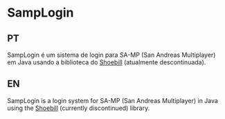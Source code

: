 # SampLogin
## PT

SampLogin é um sistema de login para SA-MP (San Andreas Multiplayer) em Java usando a biblioteca do [Shoebill](https://github.com/shoebill) (atualmente descontinuada).

## EN
SampLogin is a login system for SA-MP (San Andreas Multiplayer) in Java using the [Shoebill](https://github.com/shoebill) (currently discontinued) library.
